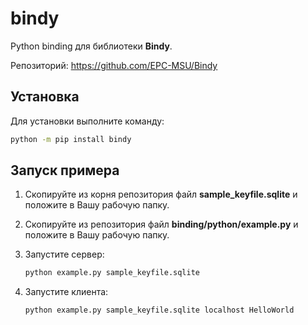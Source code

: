 # bindy

Python binding для библиотеки **Bindy**.

Репозиторий: https://github.com/EPC-MSU/Bindy

## Установка

Для установки выполните команду:

```bash
python -m pip install bindy
```

## Запуск примера

1. Скопируйте из корня репозитория файл **sample_keyfile.sqlite** и положите в Вашу рабочую папку.

2. Скопируйте из репозитория файл **binding/python/example.py** и положите в Вашу рабочую папку.

3. Запустите сервер:

   ```bash
   python example.py sample_keyfile.sqlite
   ```

4. Запустите клиента:

   ```bash
   python example.py sample_keyfile.sqlite localhost HelloWorld
   ```

